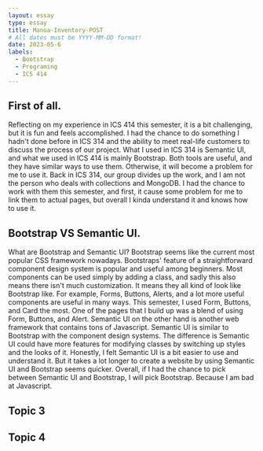 ```yaml
---
layout: essay
type: essay
title: Manoa-Inventory-POST
# All dates must be YYYY-MM-DD format!
date: 2023-05-6
labels:
  - Bootstrap
  - Programing
  - ICS 414
---
```


## First of all. 
  Reflecting on my experience in ICS 414 this semester, it is a bit challenging, but it is fun and feels accomplished. I had the chance to do something I hadn't done before in ICS 314 and the ability to meet real-life customers to discuss the process of our project. What I used in ICS 314 is Semantic UI, and what we used in ICS 414 is mainly Bootstrap. Both tools are useful, and they have similar ways to use them. Otherwise, it will become a problem for me to use it. Back in ICS 314, our group divides up the work, and I am not the person who deals with collections and MongoDB. I had the chance to work with them this semester, and first, it cause some problem for me to link them to actual pages, but overall I kinda understand it and knows how to use it. 

## Bootstrap VS Semantic UI. 
  What are Bootstrap and Semantic UI? Bootstrap seems like the current most popular CSS framework nowadays. Bootstraps' feature of a straightforward component design system is popular and useful among beginners. Most components can be used simply by adding a class, and sadly this also means there isn't much customization. It means they all kind of look like Bootstrap like. For example, Forms, Buttons, Alerts, and a lot more useful components are useful in many ways. This semester, I used Form, Buttons, and Card the most. One of the pages that I build up was a blend of using Form, Buttons, and Alert. Semantic UI on the other hand is another web framework that contains tons of Javascript. Semantic UI is similar to Bootstrap with the component design systems. The difference is Semantic UI could have more features for modifying classes by switching up styles and the looks of it. Honestly, I felt Semantic UI is a bit easier to use and understand it. But it takes a lot longer to create a website by using Semantic UI and Bootstrap seems quicker. Overall, if I had the chance to pick between Semantic UI and Bootstrap, I will pick Bootstrap. Because I am bad at Javascript. 
## Topic 3

## Topic 4

